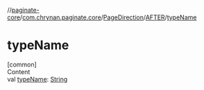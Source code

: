 //[paginate-core](../../../../index.md)/[com.chrynan.paginate.core](../../index.md)/[PageDirection](../index.md)/[AFTER](index.md)/[typeName](type-name.md)



# typeName  
[common]  
Content  
val [typeName](type-name.md): [String](https://kotlinlang.org/api/latest/jvm/stdlib/kotlin/-string/index.html)  




